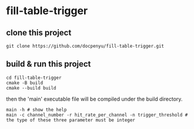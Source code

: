 # fill-table-trigger
## clone this project
```
git clone https://github.com/docpenyu/fill-table-trigger.git
```

## build & run this project
```
cd fill-table-trigger
cmake -B build
cmake --build build
```

then the 'main' executable file will be compiled under the build directory.
```
main -h # show the help
main -c channel_number -r hit_rate_per_channel -n trigger_threshold # the type of these three parameter must be integer
```
